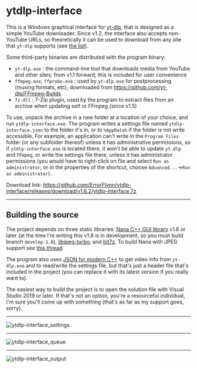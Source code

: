 # ytdlp-interface
This is a Windows graphical interface for [yt-dlp](https://github.com/yt-dlp/yt-dlp), that is designed as a simple YouTube downloader. Since v1.2, the interface also accepts non-YouTube URLs, so theoretically it can be used to download from any site that `yt-dlp` supports (see [the list](https://github.com/yt-dlp/yt-dlp/blob/master/supportedsites.md)).

Some third-party binaries are distributed with the program binary:
- `yt-dlp.exe` : the command-line tool that downloads media from YouTube and other sites; from v1.1 forward, this is included for user convenience
- `ffmpeg.exe`, `ffprobe.exe` : used by `yt-dlp.exe` for postprocessing (muxing formats, etc), downloaded from https://github.com/yt-dlp/FFmpeg-Builds
- `7z.dll` : 7-Zip plugin, used by the program to extract files from an archive when updating self or FFmpeg (since v1.5)

To use, unpack the archive in a new folder at a location of your choice, and run `ytdlp-interface.exe`. The program writes a settings file named `ytdlp-interface.json` to the folder it's in, or to `%AppData%` if the folder is not write accessible. For example, an application can't write in the `Program Files` folder (or any subfolder thereof) unless it has administrative permissions, so if `ytdlp-interface.exe` is located there, it won't be able to update `yt-dlp` and `FFmpeg`, or write the settings file there, unless it has administrator permissions (you would have to right-click on file and select `Run as administrator`, or in the properties of the shortcut, choose `Advanced...`->`Run as administrator`).

Download link: https://github.com/ErrorFlynn/ytdlp-interface/releases/download/v1.6.2/ytdlp-interface.7z

---

## Building the source
The project depends on three static libraries: [Nana C++ GUI library](https://github.com/cnjinhao/nana) v1.8 or later (at the time I'm writing this v1.8 is in development, so you must build branch `develop-1.8`), [libjpeg-turbo](https://github.com/libjpeg-turbo/libjpeg-turbo), and [bit7z](https://github.com/rikyoz/bit7z). To build Nana with JPEG support see [this thread](http://nanapro.org/en-us/forum/index.php?u=/topic/1368/ggjpg).

The program also uses [JSON for modern C++](https://github.com/nlohmann/json) to get video info from `yt-dlp.exe` and to read/write the settings file, but that's just a header file that's included in the project (you can replace it with its latest version if you really want to).

The easiest way to build the project is to open the solution file with Visual Studio 2019 or later. If that's not an option, you're a resourceful individual, I'm sure you'll come up with something (that's as far as my support goes, sorry).

---

![ytdlp-interface_settings](https://user-images.githubusercontent.com/20293505/199632897-31020961-63b8-4a8f-98e5-9cda8adc4340.png)

---

![ytdlp-interface_queue](https://user-images.githubusercontent.com/20293505/199632781-db7aa408-15cb-44ea-b5a5-e67e595e2372.png)

---

![ytdlp-interface_output](https://user-images.githubusercontent.com/20293505/199632812-21d21500-3acf-453c-bd1b-a445eec03f7a.png)
